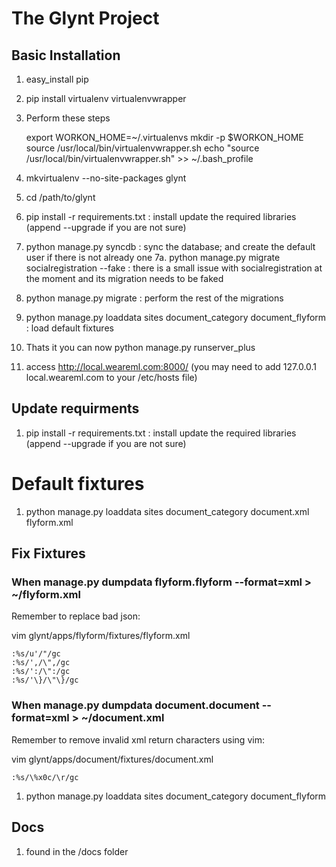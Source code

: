 # The Glynt Project #

## Basic Installation

1. easy_install pip
2. pip install virtualenv virtualenvwrapper
3. Perform these steps

    export WORKON_HOME=~/.virtualenvs
    mkdir -p $WORKON_HOME
    source /usr/local/bin/virtualenvwrapper.sh
    echo "source /usr/local/bin/virtualenvwrapper.sh" >> ~/.bash_profile

4. mkvirtualenv --no-site-packages glynt
5. cd /path/to/glynt
6. pip install -r requirements.txt : install update the required libraries (append --upgrade if you are not sure)
7. python manage.py syncdb : sync the database; and create the default user if there is not already one
7a. python manage.py migrate socialregistration --fake : there is a small issue with socialregistration at the moment and its migration needs to be faked
8. python manage.py migrate : perform the rest of the migrations
9. python manage.py loaddata sites document_category document_flyform : load default fixtures
10. Thats it you can now python manage.py runserver_plus
11. access http://local.weareml.com:8000/ (you may need to add 127.0.0.1 local.weareml.com to your /etc/hosts file)

## Update requirments

1. pip install -r requirements.txt : install update the required libraries (append --upgrade if you are not sure)


# Default fixtures

1. python manage.py loaddata sites document_category document.xml flyform.xml


## Fix Fixtures

### When manage.py dumpdata flyform.flyform --format=xml > ~/flyform.xml

Remember to replace bad json:

vim glynt/apps/flyform/fixtures/flyform.xml

    :%s/u'/"/gc
    :%s/',/\",/gc
    :%s/':/\":/gc
    :%s/'\}/\"\}/gc

### When manage.py dumpdata document.document --format=xml > ~/document.xml

Remember to remove invalid xml return characters using vim:

vim glynt/apps/document/fixtures/document.xml

    :%s/\%x0c/\r/gc

1. python manage.py loaddata sites document_category document_flyform

## Docs

1. found in the /docs folder
